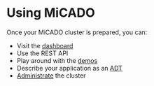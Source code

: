 # Using MiCADO

Once your MiCADO cluster is prepared, you can:

* Visit the [dashboard](dashboard.md)
* Use the REST API
* Play around with the [demos](/demos/)
* Describe your application as an [ADT](/adt/)
* [Administrate](admin.md) the cluster